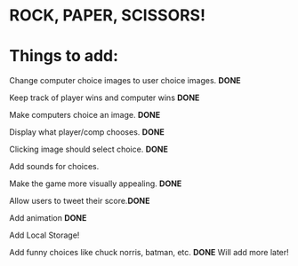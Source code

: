 <h1>ROCK, PAPER, SCISSORS!</h1>


<h1>Things to add:</h1>

Change computer choice images to user choice images. **DONE**

Keep track of player wins and computer wins **DONE**

Make computers choice an image. **DONE**

Display what player/comp chooses. **DONE**

Clicking image should select choice. **DONE**

Add sounds for choices.

Make the game more visually appealing. **DONE**

Allow users to tweet their score.**DONE**

Add animation **DONE**

Add Local Storage!

Add funny choices like chuck norris, batman, etc. **DONE** Will add more later!


